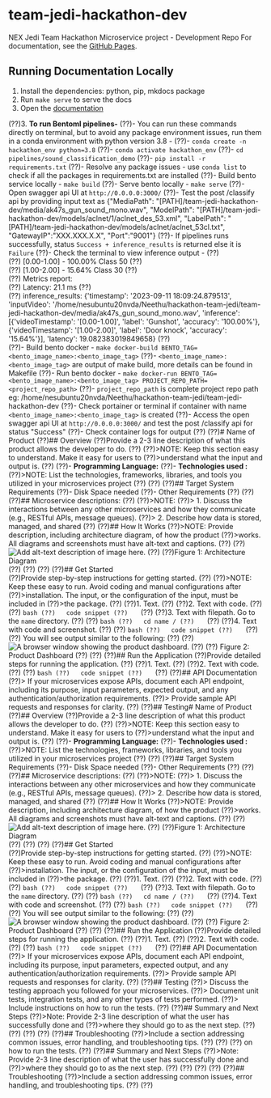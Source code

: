 # team-jedi-hackathon-dev
NEX Jedi Team Hackathon Microservice project - Development Repo
For documentation, see the [GitHub Pages](https://github.io/intel-sandbox/team-jedi-hackathon/index.html).

## Running Documentation Locally

1. Install the dependencies: python, pip, mkdocs package
2. Run `make serve` to serve the docs
3. Open the [documentation](http://0.0.0.0:8008)

(??)3. **To run Bentoml pipelines-**
(??)- You can run these commands directly on terminal, but to avoid any package environment issues, run them in a conda environment with python version 3.8 -
(??)- `conda create -n hackathon_env python=3.8`
(??)- `conda activate hackathon_env`
(??)- `cd pipelines/sound_classification_demo`
(??)- `pip install -r requirements.txt`
(??)- Resolve any package issues - use `conda list` to check if all the packages in requirements.txt are installed
(??)- Build bento service locally - `make build`
(??)- Serve bento locally - `make serve`
(??)- Open swagger api UI at `http://0.0.0.0:3000/`
(??)- Test the post /classify api by providing input text as {"MediaPath": "[PATH]/team-jedi-hackathon-dev/media/ak47s_gun_sound_mono.wav", "ModelPath": "[PATH]/team-jedi-hackathon-dev/models/aclnet/1/aclnet_des_53.xml", "LabelPath": "[PATH]/team-jedi-hackathon-dev/models/aclnet/aclnet_53cl.txt", "GatewayIP":"XXX.XXX.X.X", "Port":"9001"}
(??)- If pipelines runs successfully, status `Success + inference_results` is returned else it is `Failure`
(??)- Check the terminal to view inference output -
(??)  
(??)  [0.00-1.00] - 100.00% Class 50
(??)  
(??)  [1.00-2.00] - 15.64% Class 30
(??)  
(??)  Metrics report:  
(??)	Latency: 21.1 ms
(??)  
(??)  inference_results: {'timestamp': '2023-09-11 18:09:24.879513', 'inputVideo': '/home/nesubuntu20nvda/Neethu/hackathon-team-jedi/team-jedi-hackathon-dev/media/ak47s_gun_sound_mono.wav', 'inference': [{'videoTimestamp': '[0.00-1.00]', 'label': 'Gunshot', 'accuracy': '100.00%'}, {'videoTimestamp': '[1.00-2.00]', 'label': 'Door knock', 'accuracy': '15.64%'}], 'latency': 19.082383019849658}
(??)  
(??)- Build bento docker - `make docker-build BENTO_TAG=<bento_image_name>:<bento_image_tag>` 
(??)- `<bento_image_name>:<bento_image_tag>` are output of make build, more details can be found in Makefile
(??)- Run bento docker - `make docker-run BENTO_TAG=<bento_image_name>:<bento_image_tag> PROJECT_REPO_PATH=<project_repo_path>`
(??)- `project_repo_path` is complete project repo path eg: /home/nesubuntu20nvda/Neethu/hackathon-team-jedi/team-jedi-hackathon-dev
(??)- Check portainer or terminal if container with name `<bento_image_name>:<bento_image_tag>` is created
(??)- Access the open swagger api UI at `http://0.0.0.0:3000/` and test the post /classify api for status "Success"
(??)- Check container logs for output
(??)
(??)# Name of Product
(??)## Overview 
(??)Provide a 2-3 line description of what this product allows the developer to do. 
(??)
(??)>NOTE: Keep this section easy to understand. Make it easy for users to
(??)>understand what the input and output is.
(??)
(??)-  **Programming Language:** 
(??)-  **Technologies used :** 
(??)>NOTE: List the technologies, frameworks, libraries, and tools you utilized in your microservices project
(??)
(??)
(??)## Target System Requirements 
(??)-  Disk Space needed 
(??)-  Other Requirements 
(??)
(??)
(??)## Microservice descriptions:
(??)
(??)>NOTE: 
(??)> 1. Discuss the interactions between any other microservices and how they communicate (e.g., RESTful APIs, message queues). 
(??)> 2. Describe how data is stored, managed, and shared
(??)
(??)## How It Works 
(??)>NOTE: Provide description, including architecture diagram, of how the product
(??)>works. All diagrams and screenshots must have alt-text and captions.
(??)
(??)![Add alt-text description of image here.](images/my-arch-diagram.png)
(??)
(??)Figure 1: Architecture Diagram  
(??) 
(??) 
(??)
(??)## Get Started  
(??)Provide step-by-step instructions for getting started.
(??)
(??)>NOTE: Keep these easy to run. Avoid coding and manual configurations after
(??)>installation. The input, or the configuration of the input, must be included in
(??)>the package.
(??)
(??)1. Text.
(??)
(??)2. Text with code.
(??)
(??)   ```bash
(??)   code snippet
(??)   ```
(??)
(??)3. Text with filepath. Go to the ``name`` directory.
(??)
(??)   ```bash
(??)   cd name /
(??)   ```
(??)
(??)4. Text with code and screenshot.
(??)
(??)   ```bash
(??)   code snippet
(??)   ```
(??)
(??)   You will see output similar to the following:
(??)
(??)   ![A browser window showing the product dashboard.](images/my-dashboard.png)
(??)
(??)   Figure 2: Product Dashboard
(??)
(??)
(??)## Run the Application 
(??)Provide detailed steps for running the application. 
(??)
(??)1. Text.
(??)
(??)2. Text with code.
(??)
(??)   ```bash
(??)   code snippet
(??)   ```
(??)
(??)## API Documentation
(??)> If your microservices expose APIs, document each API endpoint, including its purpose, input parameters, expected output, and any authentication/authorization requirements.
(??)> Provide sample API requests and responses for clarity.
(??)
(??)## Testing# Name of Product
(??)## Overview 
(??)Provide a 2-3 line description of what this product allows the developer to do. 
(??)
(??)>NOTE: Keep this section easy to understand. Make it easy for users to
(??)>understand what the input and output is.
(??)
(??)-  **Programming Language:** 
(??)-  **Technologies used :** 
(??)>NOTE: List the technologies, frameworks, libraries, and tools you utilized in your microservices project
(??)
(??)
(??)## Target System Requirements 
(??)-  Disk Space needed 
(??)-  Other Requirements 
(??)
(??)
(??)## Microservice descriptions:
(??)
(??)>NOTE: 
(??)> 1. Discuss the interactions between any other microservices and how they communicate (e.g., RESTful APIs, message queues). 
(??)> 2. Describe how data is stored, managed, and shared
(??)
(??)## How It Works 
(??)>NOTE: Provide description, including architecture diagram, of how the product
(??)>works. All diagrams and screenshots must have alt-text and captions.
(??)
(??)![Add alt-text description of image here.](images/my-arch-diagram.png)
(??)
(??)Figure 1: Architecture Diagram  
(??) 
(??) 
(??)
(??)## Get Started  
(??)Provide step-by-step instructions for getting started.
(??)
(??)>NOTE: Keep these easy to run. Avoid coding and manual configurations after
(??)>installation. The input, or the configuration of the input, must be included in
(??)>the package.
(??)
(??)1. Text.
(??)
(??)2. Text with code.
(??)
(??)   ```bash
(??)   code snippet
(??)   ```
(??)
(??)3. Text with filepath. Go to the ``name`` directory.
(??)
(??)   ```bash
(??)   cd name /
(??)   ```
(??)
(??)4. Text with code and screenshot.
(??)
(??)   ```bash
(??)   code snippet
(??)   ```
(??)
(??)   You will see output similar to the following:
(??)
(??)   ![A browser window showing the product dashboard.](images/my-dashboard.png)
(??)
(??)   Figure 2: Product Dashboard
(??)
(??)
(??)## Run the Application 
(??)Provide detailed steps for running the application. 
(??)
(??)1. Text.
(??)
(??)2. Text with code.
(??)
(??)   ```bash
(??)   code snippet
(??)   ```
(??)
(??)## API Documentation
(??)> If your microservices expose APIs, document each API endpoint, including its purpose, input parameters, expected output, and any authentication/authorization requirements.
(??)> Provide sample API requests and responses for clarity.
(??)
(??)## Testing
(??)> Discuss the testing approach you followed for your microservices.
(??)> Document unit tests, integration tests, and any other types of tests performed.
(??)> Include instructions on how to run the tests.
(??)
(??)## Summary and Next Steps 
(??)>Note: Provide 2-3 line description of what the user has successfully done and
(??)>where they should go to as the next step. 
(??)
(??)
(??)
(??)
(??)## Troubleshooting 
(??)>Include a section addressing common issues, error handling, and troubleshooting tips.
(??)
(??) 
(??) on how to run the tests.
(??)
(??)## Summary and Next Steps 
(??)>Note: Provide 2-3 line description of what the user has successfully done and
(??)>where they should go to as the next step. 
(??)
(??)
(??)
(??)
(??)## Troubleshooting 
(??)>Include a section addressing common issues, error handling, and troubleshooting tips.
(??)
(??) 

